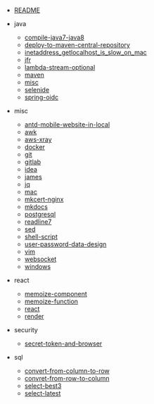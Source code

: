 - [README](README.md)

- java
  - [compile-java7-java8](java/compile-java7-java8.md)
  - [deploy-to-maven-central-repository](java/deploy-to-maven-central-repository.md)
  - [inetaddress_getlocalhost_is_slow_on_mac](java/inetaddress_getlocalhost_is_slow_on_mac.md)
  - [jfr](java/jfr.md)
  - [lambda-stream-optional](java/lambda-stream-optional.md)
  - [maven](java/maven.md)
  - [misc](java/misc.md)
  - [selenide](java/selenide.md)
  - [spring-oidc](java/spring-oidc.md)

- misc
  - [antd-mobile-website-in-local](misc/antd-mobile-website-in-local.md)
  - [awk](misc/awk.md)
  - [aws-xray](misc/aws-xray.md)
  - [docker](misc/docker.md)
  - [git](misc/git.md)
  - [gitlab](misc/gitlab.md)
  - [idea](misc/idea.md)
  - [james](misc/james.md)
  - [jq](misc/jq.md)
  - [mac](misc/mac.md)
  - [mkcert-nginx](misc/mkcert-nginx.md)
  - [mkdocs](misc/mkdocs.md)
  - [postgresql](misc/postgresql.md)
  - [readline7](misc/readline7.md)
  - [sed](misc/sed.md)
  - [shell-script](misc/shell-script.md)
  - [user-password-data-design](misc/user-password-data-design.md)
  - [vim](misc/vim.md)
  - [websocket](misc/websocket.md)
  - [windows](misc/windows.md)

- react
  - [memoize-component](react/memoize-component.md)
  - [memoize-function](react/memoize-function.md)
  - [react](react/react.md)
  - [render](react/render.md)

- security
  - [secret-token-and-browser](security/secret-token-and-browser.md)

- sql
  - [convert-from-column-to-row](sql/convert-from-column-to-row.md)
  - [convret-from-row-to-column](sql/convret-from-row-to-column.md)
  - [select-best3](sql/select-best3.md)
  - [select-latest](sql/select-latest.md)
